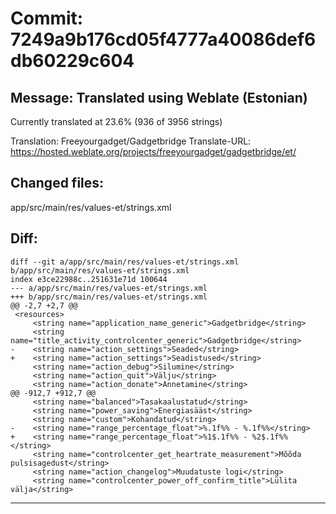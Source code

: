# Commit: 7249a9b176cd05f4777a40086def6db60229c604
## Message: Translated using Weblate (Estonian)

Currently translated at 23.6% (936 of 3956 strings)

Translation: Freeyourgadget/Gadgetbridge
Translate-URL: https://hosted.weblate.org/projects/freeyourgadget/gadgetbridge/et/
## Changed files:
app/src/main/res/values-et/strings.xml

## Diff:
```
diff --git a/app/src/main/res/values-et/strings.xml b/app/src/main/res/values-et/strings.xml
index e3ce22988c..251631e71d 100644
--- a/app/src/main/res/values-et/strings.xml
+++ b/app/src/main/res/values-et/strings.xml
@@ -2,7 +2,7 @@
 <resources>
     <string name="application_name_generic">Gadgetbridge</string>
     <string name="title_activity_controlcenter_generic">Gadgetbridge</string>
-    <string name="action_settings">Seaded</string>
+    <string name="action_settings">Seadistused</string>
     <string name="action_debug">Silumine</string>
     <string name="action_quit">Välju</string>
     <string name="action_donate">Annetamine</string>
@@ -912,7 +912,7 @@
     <string name="balanced">Tasakaalustatud</string>
     <string name="power_saving">Energiasääst</string>
     <string name="custom">Kohandatud</string>
-    <string name="range_percentage_float">%.1f%% - %.1f%%</string>
+    <string name="range_percentage_float">%1$.1f%% - %2$.1f%%</string>
     <string name="controlcenter_get_heartrate_measurement">Mõõda pulsisagedust</string>
     <string name="action_changelog">Muudatuste logi</string>
     <string name="controlcenter_power_off_confirm_title">Lülita välja</string>
```
-----------------------------------
